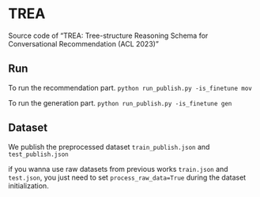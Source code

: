 # TREA
Source code of “TREA: Tree-structure Reasoning Schema for Conversational Recommendation (ACL 2023)”


## Run
To run the recommendation part.
`python run_publish.py -is_finetune mov`

To run the generation part.
`python run_publish.py -is_finetune gen`


## Dataset
We publish the preprocessed dataset  `train_publish.json` and  `test_publish.json`

if you wanna use raw datasets from previous works  `train.json` and `test.json`, you just need to set `process_raw_data=True` during the dataset initialization.






